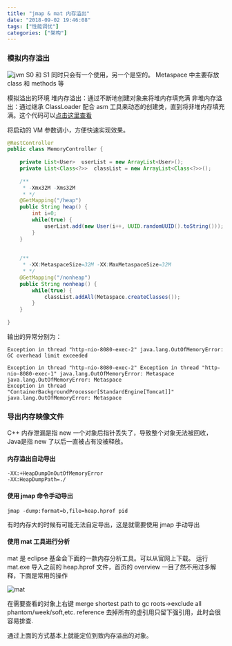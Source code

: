 ```yaml
---
title: "jmap & mat 内存溢出"
date: "2018-09-02 19:46:08"
tags: ["性能调优"]
categories: ["架构"]
---
```

### 模拟内存溢出
![jvm](https://ahian-blog.oss-cn-beijing.aliyuncs.com/images/2020-07-08-031040.png)
 S0 和 S1 同时只会有一个使用，另一个是空的。
Metaspace 中主要存放 class 和 methods 等

模拟溢出的环境
堆内存溢出：通过不断地创建对象来将堆内存填充满
非堆内存溢出：通过继承 ClassLoader 配合 asm 工具来动态的创建类，直到将非堆内存填充满。这个代码可以[点击这里查看](https://gist.github.com/AhianZhang/c4c2c4ee6fb7a82190ac157c3bc606db)

将启动的 VM 参数调小，方便快速实现效果。

```java
@RestController
public class MemoryController {
	
	private List<User>  userList = new ArrayList<User>();
	private List<Class<?>>  classList = new ArrayList<Class<?>>();
	
	/**
	 * -Xmx32M -Xms32M
	 * */
	@GetMapping("/heap")
	public String heap() {
		int i=0;
		while(true) {
			userList.add(new User(i++, UUID.randomUUID().toString()));
		}
	}
	
	
	/**
	 * -XX:MetaspaceSize=32M -XX:MaxMetaspaceSize=32M
	 * */
	@GetMapping("/nonheap")
	public String nonheap() {
		while(true) {
			classList.addAll(Metaspace.createClasses());
		}
	}
	
}

```
输出的异常分别为：
```
Exception in thread "http-nio-8080-exec-2" java.lang.OutOfMemoryError: GC overhead limit exceeded
```
```
Exception in thread "http-nio-8080-exec-2" Exception in thread "http-nio-8080-exec-1" java.lang.OutOfMemoryError: Metaspace
java.lang.OutOfMemoryError: Metaspace
Exception in thread "ContainerBackgroundProcessor[StandardEngine[Tomcat]]" java.lang.OutOfMemoryError: Metaspace
```
### 导出内存映像文件
C++ 内存泄漏是指 new 一个对象后指针丢失了，导致整个对象无法被回收，Java是指 new 了以后一直被占有没被释放。

#### 内存溢出自动导出
```
-XX:+HeapDumpOnOutOfMemoryError
-XX:HeapDumpPath=./
```
#### 使用 jmap 命令手动导出
```
jmap -dump:format=b,file=heap.hprof pid
```
有时内存大的时候有可能无法自定导出，这是就需要使用 jmap 手动导出

#### 使用 mat 工具进行分析
mat 是 eclipse 基金会下面的一款内存分析工具。可以从官网上下载。
运行 mat.exe 导入之前的 heap.hprof 文件，首页的 overview 一目了然不用过多解释，下面是常用的操作

![mat](https://ahian-blog.oss-cn-beijing.aliyuncs.com/images/2020-07-08-031055.png) 

在需要查看的对象上右键 merge shortest path to gc roots->exclude all phantom/week/soft,etc. reference
去掉所有的虚引用只留下强引用，此时会很容易排查.


通过上面的方式基本上就能定位到致内存溢出的对象。

